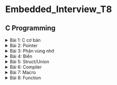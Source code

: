 # Embedded_Interview_T8
## C Programming
<details>
<summary>Bài 1: C cơ bản</summary>

### 1. Kiểu dữ liệu
Các kiểu dữ liệu sử dụng thư viện `<stdint.h>`:

|C type                |stdint.h type  |Bits  |Range                                                    |
|:--------------------:|:-------------:|:----:|:-------------------------------------------------------:|
|unsigned char         |uint8_t        |8     |0 to 255                                                 |
|char                  |int8_t         |8     |-128 to 127                                              |
|unsigned short        |uint16_t       |16    |0 to 65,535                                              |
|short                 |int16_t        |16    |-32,768 to 32,767                                        |
|unsigned int          |uint32_t       |32    |0 to 4,294,967,295                                       |
|int                   |int32_t        |32    |-2,147,483,648 to 2,147,483,647                          |
|unsigned long long    |uint64_t       |64    |0 to 18,446,744,073,709,551,615                          |
|long long             |int64_t        |64    |-9,223,372,036,854,775,808 to 9,223,372,036,854,775,807  |

Nếu gán cho biến một giá trị lớn hơn giới hạn kiểu dữ liệu của biến, chương trình sẽ báo lỗi.

Ví dụ:
```c
#include <stdio.h>
#include <stdint.h>

uint8_t var;

int main()
{
    var = 10;

    printf("Gia tri cua var: %d", var);
    return 0;
}
```
Output:

`Gia tri cua var: 10`
  
***
### 2. typedef
`typedef` là một từ khóa dùng để định nghĩa lại tên của một kiểu dữ liệu, cung cấp cho kiểu dữ liệu có sẵn một tên mới nhằm thuận tiện cho việc viết code.

Ví dụ:
```c
#include <stdio.h>
#include <stdint.h>

typedef int number;

int main(int argc, char const *argv[])
{
    number var = 100;

    printf("Gia tri cua var: %d", var);
    return 0;
}
```

Output:

`Gia tri cua var: 100`
  
***
### 3. Câu điều kiện
#### 3.1. if
Cú pháp:
```c
if(Điều kiện) {Khối lệnh}
```
Câu lệnh `if` sẽ kiểm tra "Điều kiện", "Khối lệnh" chỉ được thực thi khi "Điều kiện" đúng.

Ví dụ:
```c
int i = 20;

if (i > 10)
{
    printf("i lon hon 10");
}
```
Output:

`i lon hon 10`

#### 3.2. if ... else
Cú pháp:
```c
if(Điều kiện) {Khối lệnh 1}
else {Khối lệnh 2}
```
"Điều kiện" đúng sẽ thực thi "Khối lệnh 1", sai sẽ thực thi "Khối lệnh 2".

Ví dụ:
```c
int i = 5;

if (i > 10)
{
    printf("i lon hon 10");
}
else
{
    printf("i nho hon 10");
}
```
Output:

`i nho hon 10`
  
#### 3.3. else if
Muốn kiểm tra nhiều điều kiện hơn có thể sử dụng cú pháp `else if`:
```c
if(Điều kiện 1) {Khối lệnh 1}
else if(Điều kiện 2) {Khối lệnh 2}
else {Khối lệnh 3}
```
Ví dụ:
```c
int i = 10;

if (i > 10)
{
    printf("i lon hon 10");
}
else if (i == 10)
{
    printf("i bang 10");
}
else
{
    printf("i nho hon 10");
}
```
Output:

`i bang 10`
  
#### 3.4. switch case
Cú pháp:
```c
switch (expression)
​{
   case constant1:
     // statements
     break;
   case constant2:
     // statements
     break;
   default:
     // default statements
}
```
- `expression` sẽ được so sánh với các giá trị của các `case`.
- Nếu giá trị của `case` khớp với `expression`, các khối lệnh tương ứng sau case đó sẽ được thực hiện cho tới khi gặp lệnh `break`.
- Nếu không sử dụng `break` thì tất cả các case kể từ case khớp giá trị đều được thực hiện.
- `default` sẽ được thực hiện nếu không có case nào khớp giá trị với `expression`.

Ví dụ:
```c
int i = 2;

switch (i)
{
case 1:
    printf("case 1");
    break;

case 2:
    printf("case 2");
    break;
    
default:
    printf("default");
    break;
}
```
Output:

`case 2`

***
### 4. enum
Kiểu liệt kê `enum` là một kiểu dữ liệu do người dùng tự định nghĩa, dùng để gán tên cho các giá trị hằng số.

Ví dụ:
```c
#include <stdio.h>

enum var {
    var_1,
    var_2,
    var_3
};

int main(int argc, char const *argv[])
{
    printf("var_1 = %d\n", var_1);
    printf("var_2 = %d\n", var_2);
    printf("var_3 = %d\n", var_3);

    return 0;
}
```
Output:
```c
  var_1 = 0
  var_2 = 1
  var_3 = 2
```
***
### 5. Vòng lặp
#### 5.1. for
Cú pháp:
```c
for(khai báo giá trị ban đầu; điều kiện lặp; toán tử)
{
  // Khối lệnh cần lặp
}
```
- B1: Khởi tạo giá trị ban đầu.
- B2: Kiểm tra điều kiện lặp. Nếu đúng thì thực hiện khối lệnh cần lặp. Nếu sai thì kết thúc vòng lặp.
- B3: Thực hiện toán tử, trở lại B2.

Ví dụ:
```c
for (int i = 0; i < 5; i++)
{
    printf("%d  ", i);
}
```
Output:

`0  1  2  3  4`

* Ta có thể không cần khai báo giá trị ban đầu, điều kiện lặp, toán tử. Lúc này, vòng lặp `for(;;)` luôn luôn đúng và khối lệnh được lặp lại liên tục. Ta có thể sử dụng lệnh `break` để thoát khỏi vòng lặp.

Ví dụ:
```c
int i = 0;
for (;;)
{
    if (i == 5) break;
    printf("%d  ", i);
    i++;
}
```
Output:

`0  1  2  3  4`

* Ta có thể sự dụng lệnh `continue để bỏ qua một bước lặp bất kỳ.

Ví dụ:
```c
for (int i = 0; i < 5; i++)
{
    if (i == 2) continue;
    printf("%d  ", i);
}
```
Output:
```
0  1  3  4 
```
#### 5.2. while
Nếu không biết trước số vòng lặp, ta có thể sử dụng vòng lặp `while`.

Cú pháp:
```c
while(điều kiện lặp)
{
  // Khối lệnh cần lặp
}
```
Đầu tiên điều kiện lặp được kiểm tra. Nếu đúng, khối lệnh sẽ được thực thi và kiểm tra lại điều kiện để tiếp tục vòng lặp. Nếu sai sẽ kết thúc vòng lặp.

Ví dụ:
```c
int i = 0;
while (i < 5)
{
    printf("%d  ", i);
    i++;
}
```
Output:
```
0  1  2  3  4
```
#### 5.3. do while
Tương tự như vòng lặp `while` nhưng khối lệnh sẽ được thực thi trước rồi mới kiểm tra điều kiện lặp.

Cú pháp:
```c
do
{
    // Khối lệnh cần lặp
}
while (điều kiện lặp)
```
Ví dụ:
```c
int i = 0;
do
{
    printf("do ... while loop");
} while (i != 0);

printf("\n----------\n");

while (i != 0)
{
    printf("while loop");
}
```
Output:
```
do ... while loop
----------
```
Có thể thấy, chỉ có khối lệnh của vòng lặp `do while` được thực hiện.
***
</details>
    
<details>
<summary>Bài 2: Pointer</summary>
    
### 1. Khái niệm con trỏ (Pointer)
#### 1.1. Bộ nhớ lưu trữ biến 
Bộ nhớ RAM chứa rất nhiều ô nhớ, mỗi ô nhớ có kích thước 1 byte.    
Mỗi ô nhớ có địa chỉ duy nhất và địa chỉ này được đánh số từ 0 trở đi. Nếu CPU 32 bit thì có 2^32 địa chỉ có thể đánh cho các ô nhớ trong RAM.    
<img src="https://gochocit.com/wp-content/uploads/2021/09/dia-chi-don-vi-nho-duoc-danh-dia-chi.png">    
Khi khai báo biến, trình biên dịch dành riêng một vùng nhớ với địa chỉ duy nhất để lưu biến. Trình biên dịch có nhiệm vụ liên kết địa chỉ ô nhớ đó với tên biến. Khi gọi tên biến, nó sẽ truy xuất tự động đến ô nhớ đã liên kết với tên biến để lấy dữ liệu. Các bạn phải luôn phân biệt giữa địa chỉ bộ nhớ và dữ liệu được lưu trong đó.    
![](https://gochocit.com/wp-content/uploads/2021/09/dia-chi-cua-bien-la-dia-chi-o-nho-dau-tien-687x159.png)    
Có thể lấy địa chỉ của một biến bằng cách sử dụng toán tử **&**.  
```c
int a = 10;
printf("Dia chi cua a: %p", &a);
```
```c
Dia chi cua a: 000000edb61ffb0c
```
Địa chỉ của biến bản chất cũng là một con số thường được biểu diễn ở hệ cơ số 16. Ta có thể sử dụng con trỏ (pointer) để lưu địa chỉ của các biến.    
#### 1.2. Con trỏ là gì?
Trong ngôn ngữ C/C++, **con trỏ (pointer)** là những biến lưu trữ địa chỉ bộ nhớ của những biến khác.    
![](https://gochocit.com/wp-content/uploads/2021/09/con-tro-luu-dia-chi-cua-bien-374x245.png)    
Trong hình trên, biến **var** lưu giá trị 5 có địa chỉ là **0x61ff08**. Biến **pointVar** là biến con trỏ, lưu địa chỉ của biến **var** (trỏ đến vùng nhớ của biến var), tức là nó lưu giá trị **0x61ff08**.    
#### 1.3. Khai báo biến con trỏ
Cú pháp: `<kiểu dữ liệu> *<tên biến con trỏ>;`    
Ví dụ:
```c
char *ch1, *ch2;    // ch1 và ch2 là biến con trỏ, trỏ tới vùng nhớ kiểu char (1 byte).
int *p1, p2;        // p1 là biến con trỏ, trỏ tới vùng nhớ kiểu int (4 bytes), còn p2 là biến kiểu int bình thường.
```
#### 1.4. Khởi tạo biến con trỏ
- Một biến bất kỳ phải xác định 2 thứ: **địa chỉ của biến** và **giá trị của biến**. Biến con trỏ cũng thế.    
- Khi mới khai báo, biến con trỏ được đặt ở địa chỉ nào đó (không biết trước), chứa giá trị là một địa chỉ không xác định hoặc địa chỉ 0xCCCCCCCC – là một địa chỉ đặc biệt, cho biết con trỏ chưa được khởi tạo. Sử dụng toán tử **&** để đặt địa chỉ của một biến vào con trỏ.    
- Cú pháp: `<tên biến con trỏ> = &<tên biến>;`    
Ví dụ:
```c
int a, b;
int *pa, *pb;
pa = &a;
pb = &b;
```
#### 1.5. Sử dụng biến con trỏ
Ví dụ:
```c
#include <stdio.h>

int main()
{
    int a = 10;
    int *pa = &a;
    // Dia chi
    printf("Gia tri cua con tro pa la dia chi cua bien a: %p\n", pa);
    printf("Dia chi cua bien a: %p\n", &a);
    // Gia tri
    printf("Gia tri cua vung nho ma con tro pa tro den: %d\n", *pa);
    printf("Gia tri cua bien a: %d\n", a);

    return 0;
}
```
Output:
```c
Gia tri cua con tro pa la dia chi cua bien a: 0000007b709ffd74
Dia chi cua bien a: 0000007b709ffd74
Gia tri cua vung nho ma con tro pa tro den: 10
Gia tri cua bien a: 10
```
***
### 2. Con trỏ hàm (Function Pointer)
- Con trỏ không chỉ lưu địa chỉ của một biến mà còn có thể lưu địa chỉ của các đối tượng khác như mảng, hàm,... Một biến con trỏ lưu địa chỉ của một hàm ta gọi nó là con trỏ hàm. Thông qua con trỏ hàm, ta có thể gọi hàm mà nó trỏ tới.    
- Cú pháp: `<kiểu trả về> (*<tên con trỏ>)(<danh sách kiểu dữ liệu của các thông số đầu vào>)`    
Ví dụ:
```c
#include <stdio.h>

void tong (int a, int b){
    printf("Tong %d va %d la: %d", a, b, a+b);
}

int main()
{
    void (*ptrTong)(int, int) = &tong;    // Con trỏ ptrTong có kiểu trả về là void, tham số truyền vào có kiểu integer và integer
    ptrTong(6, 9);
    
    return 0;
}
```
Output:
```c
Tong 6 va 9 la: 15
```
Bên cạnh đó, ta có thể sử dụng con trỏ hàm để truyền vào một hàm.
Ví dụ:
```c
#include <stdio.h>

void tong (int a, int b){
    printf("Tong %d va %d la: %d", a, b, a+b);
}

void tinhtoan (int a, int b, void (*pheptinh)(int ,int)){
    pheptinh(a, b);
}

int main()
{
    tinhtoan(5, 7, &tong);

    return 0;
}
```
Output:
```c
Tong 5 va 7 la: 12
```
***
### 3. Con trỏ void
- Con trỏ chỉ có thể trỏ đến địa chỉ có kiểu dữ liệu của giá trị trùng với kiểu dữ liệu của con trỏ đó. Ví dụ con trỏ int chỉ có thể trỏ đến địa chỉ có giá trị kiểu int, con trỏ char chỉ có thể trỏ đến địa chỉ có giá trị kiểu char.
- Tuy nhiên ta có thể sử dụng con trỏ void để trỏ đến địa chỉ của bất kì kiểu dữ liệu nào.
- Để in ra giá trị mà con trỏ void trỏ đến, ta phải ép kiểu con trỏ void về kiểu của giá trị mà con trỏ void trỏ đến.     
Ví dụ:
```c
#include <stdio.h>

int tong (int a, int b){
    return a + b;
}

int main()
{
    void *ptr;

    int i = 10;
    ptr = &i;
    printf("Dia chi cua i: %p, Gia tri cua i: %d\n", ptr, *((int *)ptr));

    float f = 12.5;
    ptr = &f;
    printf("Dia chi cua f: %p, Gia tri cua f: %f\n", ptr, *((float *)ptr));

    char c = 'A';
    ptr = &c;
    printf("Dia chi cua c: %p, Gia tri cua c: %c\n", ptr, *((char *)ptr));
    
    ptr = &tong;
    printf("Dia chi cua tong: %p, Gia tri cua tong: %d\n", ptr, ((int (*)(int, int))ptr)(5, 7));

    return 0;
}
```
Output:
```c
Dia chi cua i: 000000f0aa9ffac4, Gia tri cua i: 10
Dia chi cua f: 000000f0aa9ffac0, Gia tri cua f: 12.500000
Dia chi cua c: 000000f0aa9ffabf, Gia tri cua c: A
Dia chi cua tong: 00007ff759cd1591, Gia tri cua tong: 12
```
***
### 4. Con trỏ NULL
Con trỏ NULL là con trỏ lưu địa chỉ 0x00000000. Tức địa chỉ bộ nhớ 0, có ý nghĩa đặc biệt, cho biết con trỏ không trỏ vào đâu cả.    
```c
int *p2;//con trỏ chưa khởi tạo, vẫn trỏ đến một vùng nhớ nào đó không xác định
int *p3 = NULL;//con trỏ null không trỏ đến vùng nhớ nào
```
Khi khởi tạo con trỏ NULL, chữ **NULL** phải viết hoa, viết thường **null** sẽ bị lỗi.    
***
### 5. Con trỏ cấp 2 (Pointer to pointer)
Con trỏ cấp 2 (Pointer to pointer) là một loại con trỏ dùng để lưu trữ địa chỉ của 1 biến con trỏ khác.    
Ví dụ:
```c
int a = 10;
int *ptr = &a;
int **ptp = &ptr;

printf("- Gia tri cua ptp la dia chi cua ptr: %p\n", ptp);
printf("  Dia chi cua ptr: %p\n", &ptr);
printf("- Gia tri ma ptp tro den la dia chi cua a: %p\n", *ptp);
printf("  Dia chi cua a: %p\n", &a);
printf("- Gia tri tai dia chi ma ptp tro den: %d\n", **ptp);
printf("  Gia tri cua a: %d\n", a);
```
Output:
```c
- Gia tri cua ptp la dia chi cua ptr: 000000c9689ffc98
  Dia chi cua ptr: 000000c9689ffc98
- Gia tri ma ptp tro den la dia chi cua a: 000000c9689ffca4
  Dia chi cua a: 000000c9689ffca4
- Gia tri tai dia chi ma ptp tro den: 10
  Gia tri cua a: 10
```
***
</details>

<details>
<summary>Bài 3: Phân vùng nhớ</summary>

</details>

<details>
<summary>Bài 4: Biến</summary>

</details>

<details>
<summary>Bài 5: Struct/Union</summary>

</details>

<details>
<summary>Bài 6: Compiler</summary>

</details>

<details>
<summary>Bài 7: Macro</summary>
</details>

<details>
<summary>Bài 8: Function</summary>
</details>
